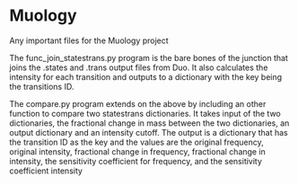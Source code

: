 # Muology
Any important files for the Muology project 

The func_join_statestrans.py program is the bare bones of the junction that joins the .states and .trans output files from Duo. 
It also calculates the intensity for each transition and outputs to a dictionary with the key being the transitions ID. 

The compare.py program extends on the above by including an other function to compare two statestrans dictionaries. 
It takes input of the two dictionaries, the fractional change in mass between the two dictionaries, an output dictionary and an intensity cutoff. 
The output is a dictionary that has the transition ID as the key and the values are the original frequency, original intensity, fractional change in frequency, fractional change in intensity, the sensitivity coefficient for frequency, and the sensitivity coefficient intensity
